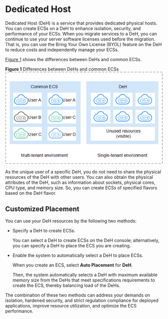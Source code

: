 # Dedicated Host<a name="EN-US_TOPIC_0046252749"></a>

Dedicated Host \(DeH\) is a service that provides dedicated physical hosts. You can create ECSs on a DeH to enhance isolation, security, and performance of your ECSs. When you migrate services to a DeH, you can continue to use your server software licenses used before the migration. That is, you can use the Bring Your Own License \(BYOL\) feature on the DeH to reduce costs and independently manage your ECSs.

[Figure 1](#fig184871050515)  shows the differences between DeHs and common ECSs.

**Figure  1**  Differences between DeHs and common ECSs<a name="fig184871050515"></a>  
![](figures/differences-between-dehs-and-common-ecss.png "differences-between-dehs-and-common-ecss")

As the unique user of a specific DeH, you do not need to share the physical resources of the DeH with other users. You can also obtain the physical attributes of the DeH, such as information about sockets, physical cores, CPU type, and memory size. So, you can create ECSs of specified flavors based on the DeH flavor.

## Customized Placement<a name="section5808346135016"></a>

You can use your DeH resources by the following two methods:

-   Specify a DeH to create ECSs.

    You can select a DeH to create ECSs on the DeH console; alternatively, you can specify a DeH to place the ECS you are creating.

-   Enable the system to automatically select a DeH to place ECSs.

    When you create an ECS, select  **Auto Placement**  for  **DeH**.

    Then, the system automatically selects a DeH with maximum available memory size from the DeHs that meet specifications requirements to create the ECS, thereby balancing load of the DeHs.


The combination of these two methods can address your demands on isolation, hardened security, and strict regulation compliance for deployed applications, improve resource utilization, and optimize the ECS performance.

